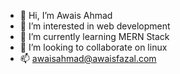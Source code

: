   - 👋 Hi, I’m Awais Ahmad
- 👀 I’m interested in web development
- 🌱 I’m currently learning MERN Stack
- 💞️ I’m looking to collaborate on linux
- 📫 awaisahmad@awaisfazal.com

<!---
awaisahmad64/awaisahmad64 is a ✨ special ✨ repository because its `README.md` (this file) appears on your GitHub profile.
You can click the Preview link to take a look at your changes.
--->
